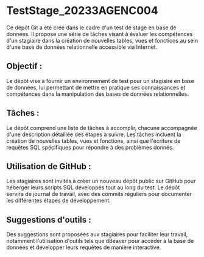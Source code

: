 # TestStage_20233AGENC004
Ce dépôt Git a été créé dans le cadre d'un test de stage en base de données. Il propose une série de tâches visant à évaluer les compétences d'un stagiaire dans la création de nouvelles tables, vues et fonctions au sein d'une base de données relationnelle accessible via Internet.

## Objectif :
Le dépôt vise à fournir un environnement de test pour un stagiaire en base de données, lui permettant de mettre en pratique ses connaissances et compétences dans la manipulation des bases de données relationnelles.

## Tâches :
Le dépôt comprend une liste de tâches à accomplir, chacune accompagnée d'une description détaillée des étapes à suivre. Les tâches incluent la création de nouvelles tables, vues et fonctions, ainsi que l'écriture de requêtes SQL spécifiques pour répondre à des problèmes donnés.

## Utilisation de GitHub :
Les stagiaires sont invités à créer un nouveau dépôt public sur GitHub pour héberger leurs scripts SQL développés tout au long du test. Le dépôt servira de journal de travail, avec des commits réguliers pour documenter les différentes étapes de développement.

## Suggestions d'outils :
Des suggestions sont proposées aux stagiaires pour faciliter leur travail, notamment l'utilisation d'outils tels que dBeaver pour accéder à la base de données et développer leurs requêtes de manière interactive.
